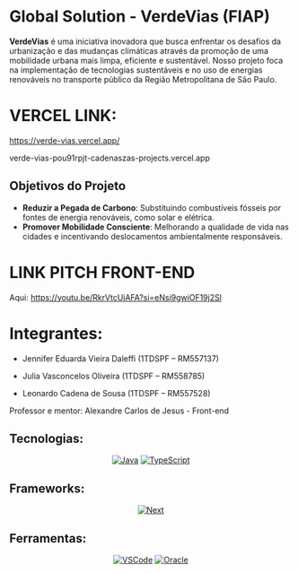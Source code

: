 # Global Solution - VerdeVias (FIAP)

**VerdeVias** é uma iniciativa inovadora que busca enfrentar os desafios da urbanização e das mudanças climáticas através da promoção de uma mobilidade urbana mais limpa, eficiente e sustentável. Nosso projeto foca na implementação de tecnologias sustentáveis e no uso de energias renováveis no transporte público da Região Metropolitana de São Paulo.

# VERCEL LINK: 

https://verde-vias.vercel.app/

verde-vias-pou91rpjt-cadenaszas-projects.vercel.app

## Objetivos do Projeto  

- **Reduzir a Pegada de Carbono**: Substituindo combustíveis fósseis por fontes de energia renováveis, como solar e elétrica.  
- **Promover Mobilidade Consciente**: Melhorando a qualidade de vida nas cidades e incentivando deslocamentos ambientalmente responsáveis.

# LINK PITCH FRONT-END

Aqui: https://youtu.be/RkrVtcUjAFA?si=eNsi9gwiOF19j2Sl

# Integrantes: 

- Jennifer Eduarda Vieira Daleffi (1TDSPF – RM557137)

- Julia Vasconcelos Oliveira (1TDSPF – RM558785)

- Leonardo Cadena de Sousa (1TDSPF – RM557528)

Professor e mentor: Alexandre Carlos de Jesus -  Front-end 

## Tecnologias:
<div align="center">

[![Java](https://img.icons8.com/?size=50&id=13679&format=png&color=000000)]()
[![TypeScript](https://img.icons8.com/?size=50&id=uJM6fQYqDaZK&format=png&color=000000)]()

</div>

## Frameworks:

<div align="center">

[![Next](https://img.icons8.com/?size=50&id=yUdJlcKanVbh&format=png&color=000000)]()

</div>

## Ferramentas:
<div align="center">

[![VSCode](https://img.icons8.com/?size=50&id=9OGIyU8hrxW5&format=png&color=000000)]()
[![Oracle](https://img.icons8.com/?size=50&id=39913&format=png&color=000000)]()

</div>
